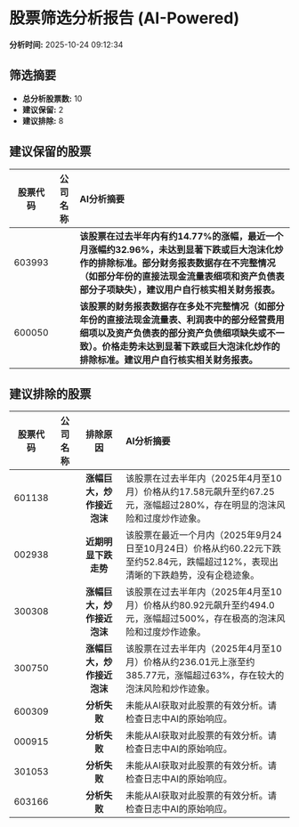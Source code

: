 # 股票筛选分析报告 (AI-Powered)

**分析时间:** 2025-10-24 09:12:34

## 筛选摘要

- **总分析股票数:** 10
- **建议保留:** 2
- **建议排除:** 8

## 建议保留的股票

| 股票代码 | 公司名称 | AI分析摘要 |
|:---:|:---:|:---|
| 603993 |  | **该股票在过去半年内有约14.77%的涨幅，最近一个月涨幅约32.96%，未达到显著下跌或巨大泡沫化炒作的排除标准。部分财务报表数据存在不完整情况（如部分年份的直接法现金流量表细项和资产负债表部分子项缺失），建议用户自行核实相关财务报表。** |
| 600050 |  | **该股票的财务报表数据存在多处不完整情况（如部分年份的直接法现金流量表、利润表中的部分经营费用细项以及资产负债表的部分资产负债细项缺失或不一致）。价格走势未达到显著下跌或巨大泡沫化炒作的排除标准。建议用户自行核实相关财务报表。** |

## 建议排除的股票

| 股票代码 | 公司名称 | 排除原因 | AI分析摘要 |
|:---:|:---:|:---:|:---|
| 601138 |  | **涨幅巨大，炒作接近泡沫** | 该股票在过去半年内（2025年4月至10月）价格从约17.58元飙升至约67.25元，涨幅超过280%，存在明显的泡沫风险和过度炒作迹象。 |
| 002938 |  | **近期明显下跌走势** | 该股票在最近一个月内（2025年9月24日至10月24日）价格从约60.22元下跌至约52.84元，跌幅超过12%，表现出清晰的下跌趋势，没有企稳迹象。 |
| 300308 |  | **涨幅巨大，炒作接近泡沫** | 该股票在过去半年内（2025年4月至10月）价格从约80.92元飙升至约494.0元，涨幅超过500%，存在极高的泡沫风险和过度炒作迹象。 |
| 300750 |  | **涨幅巨大，炒作接近泡沫** | 该股票在过去半年内（2025年4月至10月）价格从约236.01元上涨至约385.77元，涨幅超过63%，存在较大的泡沫风险和炒作迹象。 |
| 600309 |  | **分析失败** | 未能从AI获取对此股票的有效分析。请检查日志中AI的原始响应。 |
| 000915 |  | **分析失败** | 未能从AI获取对此股票的有效分析。请检查日志中AI的原始响应。 |
| 301053 |  | **分析失败** | 未能从AI获取对此股票的有效分析。请检查日志中AI的原始响应。 |
| 603166 |  | **分析失败** | 未能从AI获取对此股票的有效分析。请检查日志中AI的原始响应。 |
